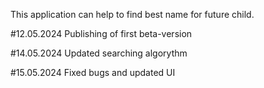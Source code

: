This application can help to find best name for future child.

#12.05.2024 Publishing of first beta-version

#14.05.2024 Updated searching algorythm

#15.05.2024 Fixed bugs and updated UI
